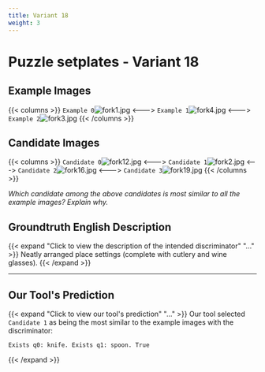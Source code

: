 ```yaml
---
title: Variant 18
weight: 3
---
```


# Puzzle setplates - Variant 18

## Example Images
{{< columns >}}
`Example 0`![fork1.jpg](/natscene_data/images/fork1.jpg)
<--->
`Example 1`![fork4.jpg](/natscene_data/images/fork4.jpg)
<--->
`Example 2`![fork3.jpg](/natscene_data/images/fork3.jpg)
{{< /columns >}}

## Candidate Images
{{< columns >}}
`Candidate 0`![fork12.jpg](/natscene_data/images/fork12.jpg)
<--->
`Candidate 1`![fork2.jpg](/natscene_data/images/fork2.jpg)
<--->
`Candidate 2`![fork16.jpg](/natscene_data/images/fork16.jpg)
<--->
`Candidate 3`![fork19.jpg](/natscene_data/images/fork19.jpg)
{{< /columns >}}

*Which candidate among the above candidates is most similar to all the example images? Explain why.*

## Groundtruth English Description

{{< expand "Click to view the description of the intended discriminator" "..." >}}
Neatly arranged place settings (complete with cutlery and wine glasses).
{{< /expand >}}

---



## Our Tool's Prediction

{{< expand "Click to view our tool's prediction" "..." >}}
Our tool selected `Candidate 1` as being the most similar to the example images with the discriminator:
```plaintext
Exists q0: knife. Exists q1: spoon. True
```
{{< /expand >}}
